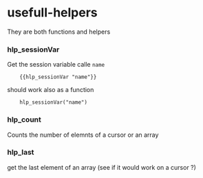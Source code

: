 # usefull-helpers

They are both functions and helpers

### hlp_sessionVar

Get the session variable calle `name`

        {{hlp_sessionVar "name"}}

should work also as a function

        hlp_sessionVar("name")

### hlp_count

Counts the number of elemnts of a cursor or an array


### hlp_last

get the last element of an array (see if it would work on a cursor ?)
